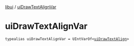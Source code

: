 [libui](README.md) / [uiDrawTextAlignVar](ui-draw-text-align-var.md)

# uiDrawTextAlignVar

`typealias uiDrawTextAlignVar = UIntVarOf<`[`uiDrawTextAlign`](ui-draw-text-align.md)`>`
